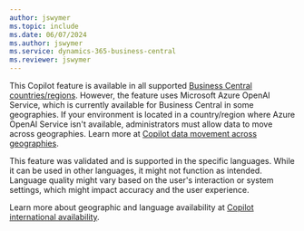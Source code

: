 ```yaml
---
author: jswymer
ms.topic: include
ms.date: 06/07/2024
ms.author: jswymer
ms.service: dynamics-365-business-central
ms.reviewer: jswymer
---
```

This Copilot feature is available in all supported [Business Central countries/regions](/dynamics365/business-central/dev-itpro/compliance/apptest-countries-and-translations). However, the feature uses Microsoft Azure OpenAI Service, which is currently available for Business Central in some geographies. If your environment is located in a country/region where Azure OpenAI Service isn't available, administrators must allow data to move across geographies. Learn more at [Copilot data movement across geographies](/dynamics365/business-central/ai-copilot-data-movement).

This feature was validated and is supported in the specific languages. While it can be used in other languages, it might not function as intended. Language quality might vary based on the user's interaction or system settings, which might impact accuracy and the user experience.

Learn more about geographic and language availability at [Copilot international availability](https://aka.ms/bapcopilot-intl-report-external).
